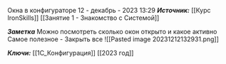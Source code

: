 
Окна в  конфигураторе
 12 - декабрь - 2023  13:29 
***Источник:***  [[Курс IronSkills]] [[Занятие 1 - Знакомство с Системой]]

***Заметка*** 
Можно посмотреть сколько окон открыто и какое активно
Самое полезное - Закрыть все
![[Pasted image 20231212132931.png]]

***Ключи:*** [[1С_Конфигурация]] [[2023 год]]